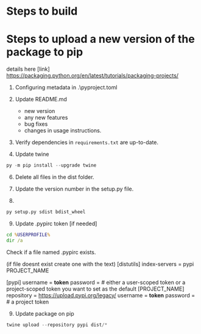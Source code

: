 
# Steps to build 


# Steps to upload a new version of the package to pip 

details here [link] https://packaging.python.org/en/latest/tutorials/packaging-projects/

1. Configuring metadata in .\pyproject.toml

2. Update README.md
    - new version
    - any new features
    - bug fixes
    - changes in usage instructions.

4. Verify dependencies in `requirements.txt` are up-to-date.

5. Update twine 
```python
py -m pip install --upgrade twine
```

6. Delete all files in the dist folder.

7. Update the version number in the setup.py file.

8. 
``` python
py setup.py sdist bdist_wheel
```

9. Update .pypirc token [if needed]
``` cmd
cd %USERPROFILE%
dir /a 
```
Check if a file named .pypirc exists.

(if file doesnt exist create one with the text)
[distutils]
  index-servers =
    pypi
    PROJECT_NAME

[pypi]
  username = __token__
  password = # either a user-scoped token or a project-scoped token you want to set as the default
[PROJECT_NAME]
  repository = https://upload.pypi.org/legacy/
  username = __token__
  password = # a project token 


9. Update package on pip
```python
twine upload --repository pypi dist/*
``` 

